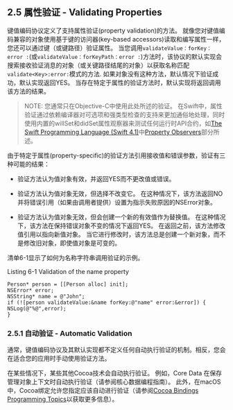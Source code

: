 ## 2.5 属性验证 - Validating Properties
键值编码协议定义了支持属性验证(property validation)的方法。 就像您对键值编码兼容的对象使用基于键的访问器(key-based accessors)读取和编写属性一样，您还可以通过键（或键路径）验证属性。 当您调用`validateValue：forKey：error :`(或`validateValue：forKeyPath：error :`)方法时，该协议的默认实现会搜索接收验证消息的对象（或关键路径结尾的对象）以获取名称匹配`validate<Key>:error:`模式的方法. 如果对象没有这种方法，默认情况下验证成功，默认实现返回YES。 当存在特定于属性的验证方法时，默认实现将返回调用该方法的结果。

> NOTE:
> 您通常只在Objective-C中使用此处所述的验证。 在Swift中，属性验证通过依赖编译器对可选项和强类型检查的支持来更加通俗地处理，同时使用内置的willSet和didSet属性观察器来测试任何运行时API合约，如[The Swift Programming Language (Swift 4.1)](https://developer.apple.com/library/content/documentation/Swift/Conceptual/Swift_Programming_Language/index.html#//apple_ref/doc/uid/TP40014097)中[Property Observers](https://developer.apple.com/library/content/documentation/Swift/Conceptual/Swift_Programming_Language/Properties.html#//apple_ref/doc/uid/TP40014097-CH14-ID262)部分所述。


由于特定于属性(property-specific)的验证方法引用接收值和错误参数，验证有三种可能的结果：

* 验证方法认为值对象有效，并返回YES而不更改值或错误。

* 验证方法认为值对象无效，但选择不改变它。 在这种情况下，该方法返回NO并将错误引用（如果由调用者提供）设置为指示失败原因的NSError对象。

* 验证方法认为值对象无效，但会创建一个新的有效值作为替换值。 在这种情况下，该方法在保持错误对象不变的情况下返回YES。 在返回之前，该方法修改值引用以指向新值对象。 当它进行修改时，该方法总是创建一个新对象，而不是修改旧对象，即使值对象是可变的。

清单6-1显示了如何为名称字符串调用验证的示例。

Listing 6-1 Validation of the name property

```
Person* person = [[Person alloc] init];
NSError* error;
NSString* name = @"John";
if (![person validateValue:&name forKey:@"name" error:&error]) {
NSLog(@"%@",error);
}
```

### 2.5.1 自动验证 - Automatic Validation

通常，键值编码协议及其默认实现都不定义任何自动执行验证的机制。相反，您会在适合您的应用时手动使用验证方法。

在某些情况下，某些其他Cocoa技术会自动执行验证。 例如，Core Data 在保存管理对象上下文时自动执行验证（请参阅核心数据编程指南）。 此外，在macOS中，Cocoa绑定允许您指定应该自动进行验证（请参阅[Cocoa Bindings Programming Topics](https://developer.apple.com/library/content/documentation/Cocoa/Conceptual/CocoaBindings/CocoaBindings.html#//apple_ref/doc/uid/10000167i)以获取更多信息）。
